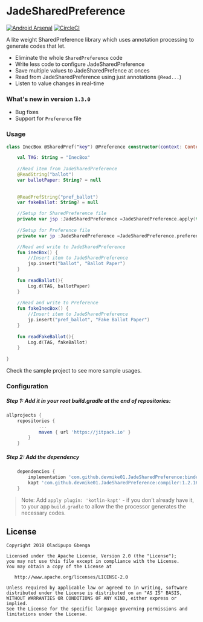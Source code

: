 # JadeSharedPreference

[![Android Arsenal]( https://img.shields.io/badge/Android%20Arsenal-JadeSharedPreference-green.svg?style=flat )]( https://android-arsenal.com/details/1/7504 )  [![CircleCI](https://circleci.com/gh/devmike01/JadeSharedPreference/tree/master.svg?style=svg)](https://circleci.com/gh/devmike01/JadeSharedPreference/tree/master)

A lite weight SharedPreference library which uses annotation processing to generate codes that let.

* Eliminate the whole `SharedPreference` code
* Write less code to configure JadeSharedPreference
* Save multiple values to JadeSharedPrefence at onces
* Read from JadeSharedPreference using just annotations `@Read...`)
* Listen to value changes in real-time

### What's new in version `1.3.0`

* Bug fixes
* Support for `Preference` file


### Usage

```kotlin
class InecBox @SharedPref("key") @Preference constructor(context: Context) {

    val TAG: String = "InecBox"
	
    //Read item from JadeSharedPreference	
    @ReadString("ballot")
    var ballotPaper: String? = null
    
    
    @ReadPrefString("pref_ballot")
    var fakeBallot: String? = null

    //Setup for SharedPreference file
    private var jsp :JadeSharedPreference =JadeSharedPreference.apply(this, context)
    
    //Setup for Preference file
    private var jp :JadeSharedPreference =JadeSharedPreference.preference(this, context)

    //Read and write to JadeSharedPreference
    fun inecBox() {
    	//Insert item to JadeSharedPreference
        jsp.insert("ballot", "Ballot Paper")
    }
    
    fun readBallot(){
    	Log.d(TAG, ballotPaper)
    }
    
    //Read and write to Preference
    fun fakeInecBox() {
    	//Insert item to JadeSharedPreference
        jp.insert("pref_ballot", "Fake Ballot Paper")
    }
    
    fun readFakeBallot(){
    	Log.d(TAG, fakeBallot)
    }
    
}

```
Check the sample project to see more sample usages.

### Configuration
##### Step 1: Add it in your root build.gradle at the end of repositories:
```groovy
allprojects {
	repositories {
			...
			maven { url 'https://jitpack.io' }
		}
	}
  ```
 
##### Step 2: Add the dependency
```groovy
	dependencies {
		implementation 'com.github.devmike01.JadeSharedPreference:binder:1.2.16'
		kapt 'com.github.devmike01.JadeSharedPreference:compiler:1.2.16'
	}	
```
> Note: Add `apply plugin: 'kotlin-kapt'` - if you don't already have it, to your app `build.gradle` to allow the the processor generates the necessary codes.


License
-------

    Copyright 2018 Oladipupo Gbenga

    Licensed under the Apache License, Version 2.0 (the "License");
    you may not use this file except in compliance with the License.
    You may obtain a copy of the License at

       http://www.apache.org/licenses/LICENSE-2.0

    Unless required by applicable law or agreed to in writing, software
    distributed under the License is distributed on an "AS IS" BASIS,
    WITHOUT WARRANTIES OR CONDITIONS OF ANY KIND, either express or implied.
    See the License for the specific language governing permissions and
    limitations under the License.
